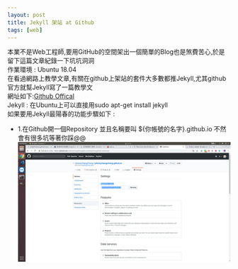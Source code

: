 ```yaml
---
layout: post
title: Jekyll 架站 at Github
tags: [web]
---
```

本業不是Web工程師,要用GitHub的空間架出一個簡單的Blog也是煞費苦心,於是留下這篇文章紀錄一下坑坑洞洞 <br/>
作業環境 : Ubuntu 18.04 <br/>
在看過網路上教學文章,有關在github上架站的套件大多數都推Jekyll,尤其github官方就幫Jekyll寫了一篇教學文 <br/>
網址如下:[Github Offical](https://help.github.com/articles/using-jekyll-as-a-static-site-generator-with-github-pages/)  <br/>
Jekyll : 在Ubuntu上可以直接用sudo apt-get install jekyll <br/>
如果要用Jekyll最陽春的功能步驟如下 :<br/>
 - 1.在Github開一個Repository 並且名稱要叫 ${你帳號的名字}.github.io 不然會有很多坑等著你踩@@
![My github screenshot](/img/gitpage.jpg)